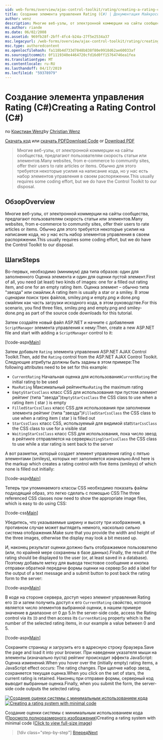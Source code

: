 ```yaml
---
uid: web-forms/overview/ajax-control-toolkit/rating/creating-a-rating-control-cs
title: Создание элемента управления Rating (C#) | Документация Майкрософт
author: wenz
description: Многие веб-узлы, от электронной коммерции на сайты сообщества, предлагают пользователям скорость статьи или элементов. Обычно для этого требуется некоторые усилия на написание кода, но у нас есть...
ms.author: riande
ms.date: 06/02/2008
ms.assetid: 969fb28f-2bff-4fc4-b24a-27f5e2534a37
msc.legacyurl: /web-forms/overview/ajax-control-toolkit/rating/creating-a-rating-control-cs
msc.type: authoredcontent
ms.openlocfilehash: fa118b4d733d7848b838f80e9918d62ae60033af
ms.sourcegitcommit: 0f1119340e4464720cfd16d0ff15764746ea1fea
ms.translationtype: MT
ms.contentlocale: ru-RU
ms.lasthandoff: 04/17/2019
ms.locfileid: "59378979"
---
```

# <a name="creating-a-rating-control-c"></a><span data-ttu-id="a5100-104">Создание элемента управления Rating (C#)</span><span class="sxs-lookup"><span data-stu-id="a5100-104">Creating a Rating Control (C#)</span></span>

<span data-ttu-id="a5100-105">по [Кристиан Wenz](https://github.com/wenz)</span><span class="sxs-lookup"><span data-stu-id="a5100-105">by [Christian Wenz](https://github.com/wenz)</span></span>

<span data-ttu-id="a5100-106">[Скачать код](http://download.microsoft.com/download/9/3/f/93f8daea-bebd-4821-833b-95205389c7d0/rating0.cs.zip) или [скачать PDF](http://download.microsoft.com/download/2/d/c/2dc10e34-6983-41d4-9c08-f78f5387d32b/rating0CS.pdf)</span><span class="sxs-lookup"><span data-stu-id="a5100-106">[Download Code](http://download.microsoft.com/download/9/3/f/93f8daea-bebd-4821-833b-95205389c7d0/rating0.cs.zip) or [Download PDF](http://download.microsoft.com/download/2/d/c/2dc10e34-6983-41d4-9c08-f78f5387d32b/rating0CS.pdf)</span></span>

> <span data-ttu-id="a5100-107">Многие веб-узлы, от электронной коммерции на сайты сообщества, предлагают пользователям скорость статьи или элементов.</span><span class="sxs-lookup"><span data-stu-id="a5100-107">Many websites, from e-commerce to community sites, offer their users to rate articles or items.</span></span> <span data-ttu-id="a5100-108">Обычно для этого требуется некоторые усилия на написание кода, но у нас есть набор элементов управления в своем распоряжении.</span><span class="sxs-lookup"><span data-stu-id="a5100-108">This usually requires some coding effort, but we do have the Control Toolkit to our disposal.</span></span>


## <a name="overview"></a><span data-ttu-id="a5100-109">Обзор</span><span class="sxs-lookup"><span data-stu-id="a5100-109">Overview</span></span>

<span data-ttu-id="a5100-110">Многие веб-узлы, от электронной коммерции на сайты сообщества, предлагают пользователям скорость статьи или элементов.</span><span class="sxs-lookup"><span data-stu-id="a5100-110">Many websites, from e-commerce to community sites, offer their users to rate articles or items.</span></span> <span data-ttu-id="a5100-111">Обычно для этого требуется некоторые усилия на написание кода, но у нас есть набор элементов управления в своем распоряжении.</span><span class="sxs-lookup"><span data-stu-id="a5100-111">This usually requires some coding effort, but we do have the Control Toolkit to our disposal.</span></span>

## <a name="steps"></a><span data-ttu-id="a5100-112">Шаги</span><span class="sxs-lookup"><span data-stu-id="a5100-112">Steps</span></span>

<span data-ttu-id="a5100-113">Во-первых, необходимо (минимум) два типа образов: один для заполненного Оценка элемента и один для оценки пустой элемент.</span><span class="sxs-lookup"><span data-stu-id="a5100-113">First of all, you need (at least) two kinds of images: one for a filled out rating item, and one for an empty rating item.</span></span> <span data-ttu-id="a5100-114">Оценка элемент – обычно типа "звезда" или смайлик.</span><span class="sxs-lookup"><span data-stu-id="a5100-114">A rating item is usually a star or a smiley.</span></span> <span data-ttu-id="a5100-115">В этом сценарии поиск трех файлов, smiley.png и empty.png и done.png смайлик как часть загрузки исходного кода, в этом руководстве.</span><span class="sxs-lookup"><span data-stu-id="a5100-115">For this scenario, you find three files, smiley.png and empty.png and smiley-done.png as part of the source code downloads for this tutorial.</span></span>

<span data-ttu-id="a5100-116">Затем создайте новый файл ASP.NET и начните с добавления `ScriptManager` элемента управления к нему:</span><span class="sxs-lookup"><span data-stu-id="a5100-116">Then, create a new ASP.NET file and start with adding a `ScriptManager` control to it:</span></span>

[!code-aspx[Main](creating-a-rating-control-cs/samples/sample1.aspx)]

<span data-ttu-id="a5100-117">Затем добавьте `Rating` элемента управления ASP.NET AJAX Control Toolkit.</span><span class="sxs-lookup"><span data-stu-id="a5100-117">Then, add the `Rating` control from the ASP.NET AJAX Control Toolkit.</span></span> <span data-ttu-id="a5100-118">Следующие атрибуты должны быть заданы в этом примере:</span><span class="sxs-lookup"><span data-stu-id="a5100-118">The following attributes need to be set for this example:</span></span>

- <span data-ttu-id="a5100-119">`CurrentRating` Начальная оценка для использования</span><span class="sxs-lookup"><span data-stu-id="a5100-119">`CurrentRating` the initial rating to be used</span></span>
- <span data-ttu-id="a5100-120">`MaxRating` Максимальный рейтинг</span><span class="sxs-lookup"><span data-stu-id="a5100-120">`MaxRating` the maximum rating</span></span>
- <span data-ttu-id="a5100-121">`EmptyStarCssClass` класс CSS для использования при пустом элемент рейтинг (типа "звезда")</span><span class="sxs-lookup"><span data-stu-id="a5100-121">`EmptyStarCssClass` the CSS class to use when a rating item ( star ) is empty</span></span>
- <span data-ttu-id="a5100-122">`FilledStarCssClass` класс CSS для использования при заполнении элемента рейтинг (типа "звезда")</span><span class="sxs-lookup"><span data-stu-id="a5100-122">`FilledStarCssClass` the CSS class to use when a rating item ( star ) is filled out</span></span>
- <span data-ttu-id="a5100-123">`StarCssClass` класс CSS, используемый для видимой stat</span><span class="sxs-lookup"><span data-stu-id="a5100-123">`StarCssClass` the CSS class to use for a visible stat</span></span>
- <span data-ttu-id="a5100-124">`WaitingStarCssClass` класс CSS для использования, пока число звезд в рейтинге отправляется на сервер</span><span class="sxs-lookup"><span data-stu-id="a5100-124">`WaitingStarCssClass` the CSS class to use while a star rating is sent back to the server</span></span>

<span data-ttu-id="a5100-125">А вот разметки, который создает элемент управления rating с пятью элементами (smileys), которых нет заполняется изначально:</span><span class="sxs-lookup"><span data-stu-id="a5100-125">And here is the markup which creates a rating control with five items (smileys) of which none is filled out initially:</span></span>

[!code-aspx[Main](creating-a-rating-control-cs/samples/sample2.aspx)]

<span data-ttu-id="a5100-126">Теперь три упоминаемого классы CSS необходимо показать файлы подходящий образ, это легко сделать с помощью CSS:</span><span class="sxs-lookup"><span data-stu-id="a5100-126">The three referenced CSS classes now need to show the appropriate image files, which is easy to do using CSS:</span></span>

[!code-css[Main](creating-a-rating-control-cs/samples/sample3.css)]

<span data-ttu-id="a5100-127">Убедитесь, что указываемые ширину и высоту три изображения, в противном случае может выглядеть немного, насколько сильно система отображения.</span><span class="sxs-lookup"><span data-stu-id="a5100-127">Make sure that you provide the width and height of the three images, otherwise the display may look a bit messed up.</span></span>

<span data-ttu-id="a5100-128">И, наконец результат оценки должно быть отображаемое пользователю (или, по крайней мере сохранены в базе данных).</span><span class="sxs-lookup"><span data-stu-id="a5100-128">Finally, the result of the rating should be displayed to the user (or, at least saved in a database).</span></span> <span data-ttu-id="a5100-129">Поэтому добавьте метку для вывода текстовое сообщение и кнопка отправки обратной передачи формы оценки на сервер:</span><span class="sxs-lookup"><span data-stu-id="a5100-129">So add a label for the output of a text message and a submit button to post back the rating form to the server:</span></span>

[!code-aspx[Main](creating-a-rating-control-cs/samples/sample4.aspx)]

<span data-ttu-id="a5100-130">В коде на стороне сервера, доступ через элемент управления Rating его `ID` и затем получить доступ к его `CurrentRating` свойство, которое является число элементов выбранной оценки, в нашем примере значение в диапазоне от 0 до 5.</span><span class="sxs-lookup"><span data-stu-id="a5100-130">In the server-side code, access the Rating control via its `ID` and then access its `CurrentRating` property which is the number of the selected rating items, in our example a value between 0 and 5.</span></span>

[!code-aspx[Main](creating-a-rating-control-cs/samples/sample5.aspx)]

<span data-ttu-id="a5100-131">Сохраните страницу и загрузить его в адресную строку браузера.</span><span class="sxs-lookup"><span data-stu-id="a5100-131">Save the page and load it into your browser.</span></span> <span data-ttu-id="a5100-132">При наведении указателя мыши на элементы (изначально пуста) рейтинг происходит эффекта JavaScript: Оценка изменений.</span><span class="sxs-lookup"><span data-stu-id="a5100-132">When you hover over the (initially empty) rating items, a JavaScript effect occurs: The rating changes.</span></span> <span data-ttu-id="a5100-133">При щелчке набор звезд, сохраняется текущая оценка.</span><span class="sxs-lookup"><span data-stu-id="a5100-133">When you click on the set of stars, the current rating is retained.</span></span> <span data-ttu-id="a5100-134">Наконец при отправке формы, серверный код выводит выбранные оценка.</span><span class="sxs-lookup"><span data-stu-id="a5100-134">Finally, when you submit the form, the server-side code outputs the selected rating.</span></span>


<span data-ttu-id="a5100-135">[![Создание оценки системы с минимальным использованием кода](creating-a-rating-control-cs/_static/image2.png)](creating-a-rating-control-cs/_static/image1.png)</span><span class="sxs-lookup"><span data-stu-id="a5100-135">[![Creating a rating system with minimal code](creating-a-rating-control-cs/_static/image2.png)](creating-a-rating-control-cs/_static/image1.png)</span></span>

<span data-ttu-id="a5100-136">Создание оценки системы с минимальным использованием кода ([Просмотр полноразмерного изображения](creating-a-rating-control-cs/_static/image3.png))</span><span class="sxs-lookup"><span data-stu-id="a5100-136">Creating a rating system with minimal code ([Click to view full-size image](creating-a-rating-control-cs/_static/image3.png))</span></span>

> [!div class="step-by-step"]
> [<span data-ttu-id="a5100-137">Вперед</span><span class="sxs-lookup"><span data-stu-id="a5100-137">Next</span></span>](creating-a-rating-control-vb.md)
